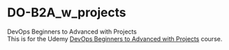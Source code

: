 # DO-B2A_w_projects
DevOps Beginners to Advanced with Projects  
This is for the Udemy [DevOps Beginners to Advanced with Projects](https://www.udemy.com/course/decodingdevops) course.  

